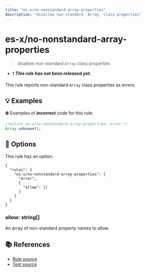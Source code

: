```yaml
---
title: "es-x/no-nonstandard-array-properties"
description: "disallow non-standard `Array` class properties"
---
```


# es-x/no-nonstandard-array-properties
> disallow non-standard `Array` class properties

- ❗ <badge text="This rule has not been released yet." vertical="middle" type="error"> ***This rule has not been released yet.*** </badge>

This rule reports non-standard `Array` class properties as errors.

## 💡 Examples

⛔ Examples of **incorrect** code for this rule:

<eslint-playground type="bad">

```js
/*eslint es-x/no-nonstandard-array-properties: error */
Array.unknown();
```

</eslint-playground>

## 🔧 Options

This rule has an option.

```jsonc
{
  "rules": {
    "es-x/no-nonstandard-array-properties": [
      "error",
      {
        "allow": []
      }
    ]
  }
}
```

### allow: string[]

An array of non-standard property names to allow.

## 📚 References

- [Rule source](https://github.com/eslint-community/eslint-plugin-es-x/blob/master/lib/rules/no-nonstandard-array-properties.js)
- [Test source](https://github.com/eslint-community/eslint-plugin-es-x/blob/master/tests/lib/rules/no-nonstandard-array-properties.js)
